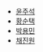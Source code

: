 * [윤주석](20251013_wikipedia_diplomat_yoonjooseok.md) 
* [황순택](20251013_wikipedia_diplomat_hwangsoontaek.md) 
* [박용민](20251013_wikipedia_diplomat_parkyongmin.md) 
* [채진원](20251013_wikipedia_diplomat_chaejinwon.md) 
